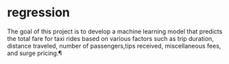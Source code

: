 # regression
The goal of this project is to develop a machine learning model that predicts the total fare for taxi rides based on various factors such as trip duration, distance traveled, number of passengers,tips received, miscellaneous fees, and surge pricing.¶
